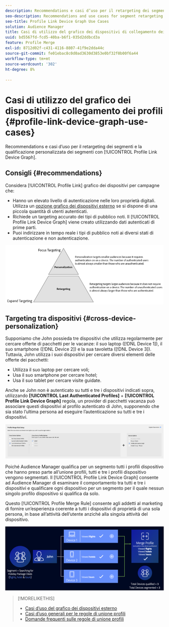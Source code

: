 ```yaml
---
description: Recommendations e casi d’uso per il retargeting dei segmenti e la qualificazione personalizzata dei segmenti con il grafico del dispositivo Collegamento profilo.
seo-description: Recommendations and use cases for segment retargeting and personalized segment qualification with the Profile Link device graph.
seo-title: Profile Link Device Graph Use Cases
solution: Audience Manager
title: Casi di utilizzo del grafico dei dispositivi di collegamento dei profili
uuid: bd5567fd-fcd5-40ba-b6f1-035d2ddbcd3a
feature: Profile Merge
exl-id: 8712d02f-c431-4116-8807-41f9e2dda44c
source-git-commit: fe01ebac8c0d0ad3630d3853e0bf32f0b00f6a44
workflow-type: tm+mt
source-wordcount: '302'
ht-degree: 8%

---
```


# Casi di utilizzo del grafico dei dispositivi di collegamento dei profili {#profile-link-device-graph-use-cases}

Recommendations e casi d’uso per il retargeting dei segmenti e la qualificazione personalizzata dei segmenti con [!UICONTROL Profile Link Device Graph].

## Consigli {#recommendations}

Considera [!UICONTROL Profile Link] grafico dei dispositivi per campagne che:

* Hanno un elevato livello di autenticazione nelle loro proprietà digitali. Utilizza un [opzione grafico dei dispositivi esterno](merge-rule-definitions.md#device-options) se si dispone di una piccola quantità di utenti autenticati.
* Richiede un targeting accurato dei tipi di pubblico noti. Il [!UICONTROL Profile Link Device Graph] viene creato utilizzando dati autenticati di prime parti.
* Puoi indirizzare in tempo reale i tipi di pubblico noti ai diversi stati di autenticazione e non autenticazione.

![](assets/merge-rule-triangle2.png)

## Targeting tra dispositivi {#cross-device-personalization}

Supponiamo che John possieda tre dispositivi che utilizza regolarmente per cercare offerte di pacchetti per le vacanze: il suo laptop ([!DNL Device 1]), il suo smartphone ([!DNL Device 2]) e la sua tavoletta ([!DNL Device 3]). Tuttavia, John utilizza i suoi dispositivi per cercare diversi elementi delle offerte dei pacchetti:

* Utilizza il suo laptop per cercare voli;
* Usa il suo smartphone per cercare hotel;
* Usa il suo tablet per cercare visite guidate.

Anche se John non è autenticato su tutti e tre i dispositivi indicati sopra, utilizzando **[!UICONTROL Last Authenticated Profiles]** + **[!UICONTROL Profile Link Device Graph]** regola, un provider di pacchetti vacanza può associare questi dispositivi al profilo autenticato di John, supponendo che sia stato l’ultima persona ad eseguire l’autenticazione su tutti e tre i dispositivi.

![last-device-graph](assets/last-device-graph.png)

Poiché Audience Manager qualifica per un segmento tutti i profili dispositivo che hanno preso parte all’unione profili, tutti e tre i profili dispositivo vengono segmentati. Il [!UICONTROL Profile Link Device Graph] consente ad Audience Manager di esaminare il comportamento tra tutti e tre i dispositivi e qualificare ogni dispositivo per un segmento per il quale nessun singolo profilo dispositivo si qualifica da solo.

Questo [!UICONTROL Profile Merge Rule] consente agli addetti al marketing di fornire un’esperienza coerente a tutti i dispositivi di proprietà di una sola persona, in base all’attività dell’utente anziché alla singola attività del dispositivo.

![cross-device-personalization](assets/cross-device-personalization.png)

>[!MORELIKETHIS]
>
>* [Casi d’uso del grafico dei dispositivi esterno](external-graph-use-cases.md)
>* [Casi d’uso generali per le regole di unione profili](merge-rule-targeting-options.md)
>* [Domande frequenti sulle regole di unione profili](../../faq/faq-profile-merge.md)

